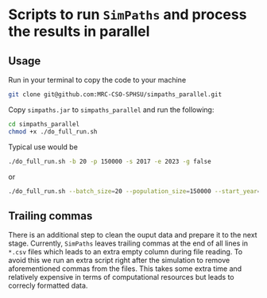 # Scripts to run `SimPaths` and process the results in parallel 

## Usage
Run in your terminal to copy the code to your machine

```bash
git clone git@github.com:MRC-CSO-SPHSU/simpaths_parallel.git
```

Copy `simpaths.jar` to `simpaths_parallel` and run the following:

```bash
cd simpaths_parallel
chmod +x ./do_full_run.sh
```

Typical use would be 
```bash
./do_full_run.sh -b 20 -p 150000 -s 2017 -e 2023 -g false
```

or 

```bash
./do_full_run.sh --batch_size=20 --population_size=150000 --start_year=2017 --end_year=2023 --gui=false
```

## Trailing commas
There is an additional step to clean the ouput data and prepare it to the next stage. 
Currently, `SimPaths` leaves trailing commas at the end of all lines in `*.csv` files which leads to an extra empty column during file reading.
To avoid this we run an extra script right after the simulation to remove aforementioned commas from the files.
This takes some extra time and relatively expensive in terms of computational resources but leads to correcly formatted data.
